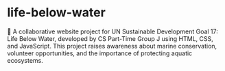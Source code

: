 # life-below-water
🌊 A collaborative website project for UN Sustainable Development Goal 17: Life Below Water, developed by CS Part-Time Group J using HTML, CSS, and JavaScript. This project raises awareness about marine conservation, volunteer opportunities, and the importance of protecting aquatic ecosystems.

